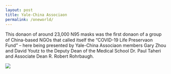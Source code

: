 ```yaml
---
layout: post
title: Yale-China Associaon
permalink: /oneworld/
---
```


This donaon of around 23,000 N95 masks was the ﬁrst donaon of a group of China-based NGOs that called itself the “COVID-19 Life Preservaon Fund” – here being presented by Yale-China Associaon members Gary Zhou and David Youtz to the Deputy Dean of the Medical School Dr. Paul Taheri and Associate Dean R. Robert Rohrbaugh.

![](https://user-images.githubusercontent.com/47676628/82744965-c6e6ad00-9db1-11ea-9782-721e797ec4db.jpg)

